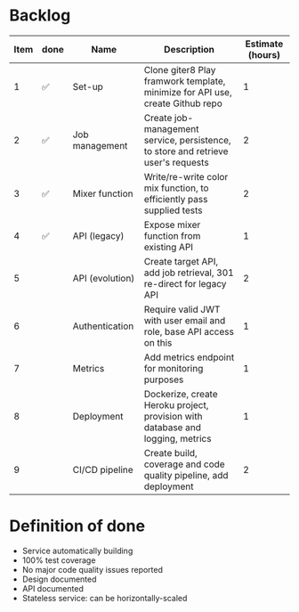 # Backlog

| Item | done | Name | Description | Estimate (hours) | 
| ---- | ---- | ---- | ----------- | ---------------- | 
| 1 |✅| Set-up | Clone giter8 Play framwork template, minimize for API use, create Github repo | 1  | 
| 2 |✅| Job management | Create job-management service, persistence, to store and retrieve user's requests | 2 | 
| 3 |✅| Mixer function | Write/re-write color mix function, to efficiently pass supplied tests | 2 | 
| 4 |✅| API (legacy) | Expose mixer function from existing API | 1 |
| 5 |  | API (evolution) | Create target API, add job retrieval, 301 re-direct for legacy API | 2 |  
| 6 |  | Authentication | Require valid JWT with user email and role, base API access on this | 1 | 
| 7 |  | Metrics | Add metrics endpoint for monitoring purposes | 1 |
| 8 |  | Deployment | Dockerize, create Heroku project, provision with database and logging, metrics | 1 |
| 9 |  | CI/CD pipeline | Create build, coverage and code quality pipeline, add deployment | 2 |

# Definition of done
*  Service automatically building
*  100% test coverage
*  No major code quality issues reported
*  Design documented
*  API documented
*  Stateless service: can be horizontally-scaled